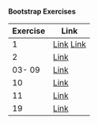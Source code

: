 
**Bootstrap Exercises**

|Exercise     | Link                                  |
|-------------|---------------------------------------|
| 1           |[Link](https://tej-mahender.github.io/DN4.0-Upskilling/Module-01Bootstrap/01/1.1.index.html) [Link](https://tej-mahender.github.io/DN4.0-Upskilling/Module-01Bootstrap/01/1.2/1.2.index.html)|
| 2           |[Link](https://tej-mahender.github.io/DN4.0-Upskilling/Module-01Bootstrap/02/index.html)|
| 03- 09      |[Link](https://tej-mahender.github.io/DN4.0-Upskilling/Module-01Bootstrap/03-09/index.html)|
| 10          |[Link](https://tej-mahender.github.io/DN4.0-Upskilling/Module-01Bootstrap/10/index.html)|
| 11          |[Link](https://tej-mahender.github.io/DN4.0-Upskilling/Module-01Bootstrap/11-18/index.html)|
| 19          |[Link](https://tej-mahender.github.io/DN4.0-Upskilling/Module-01Bootstrap/19/index.html)|
